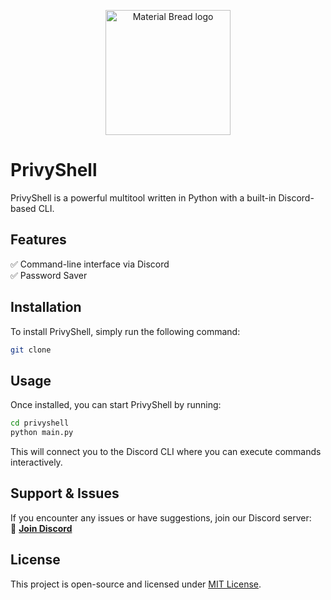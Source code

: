 <p align="center">
    <img width="200" src="https://cdn.discordapp.com/attachments/1300094976155451402/1336280808272433154/Picsart_25-01-05_13-16-49-500-removebg-preview.png?ex=67a33bfb&is=67a1ea7b&hm=599ea98769ca68161927823e5502cb11a32916292f3026279372f30fc73bb658&" alt="Material Bread logo">
</p>

# **PrivyShell**  

PrivyShell is a powerful multitool written in Python with a built-in Discord-based CLI.

## **Features**  
✅ Command-line interface via Discord  
✅️ Password Saver

## **Installation**  
To install PrivyShell, simply run the following command:  

```bash
git clone 
```


## **Usage**  
Once installed, you can start PrivyShell by running:  

```bash
cd privyshell
python main.py
```

This will connect you to the Discord CLI where you can execute commands interactively.  

## **Support & Issues**  
If you encounter any issues or have suggestions, join our Discord server:  
🔗 **[Join Discord](https://discord.gg/jtejWK5MmT)**  

## **License**  
This project is open-source and licensed under [MIT License](LICENSE).  


